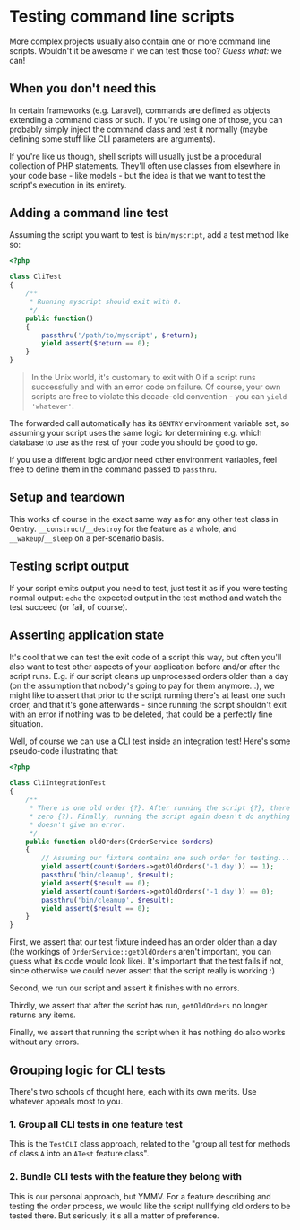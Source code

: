 # Testing command line scripts
More complex projects usually also contain one or more command line scripts.
Wouldn't it be awesome if we can test those too? _Guess what:_ we can!

## When you don't need this
In certain frameworks (e.g. Laravel), commands are defined as objects extending
a command class or such. If you're using one of those, you can probably simply
inject the command class and test it normally (maybe defining some stuff like
CLI parameters are arguments).

If you're like us though, shell scripts will usually just be a procedural
collection of PHP statements. They'll often use classes from elsewhere in your
code base - like models - but the idea is that we want to test the script's
execution in its entirety.

## Adding a command line test
Assuming the script you want to test is `bin/myscript`, add a test method like
so:

```php
<?php

class CliTest
{
    /**
     * Running myscript should exit with 0.
     */
    public function()
    {
        passthru('/path/to/myscript', $return);
        yield assert($return == 0);
    }
}
```

> In the Unix world, it's customary to exit with 0 if a script runs
> successfully and with an error code on failure. Of course, your own scripts
> are free to violate this decade-old convention - you can `yield 'whatever'`.

The forwarded call automatically has its `GENTRY` environment variable set, so
assuming your script uses the same logic for determining e.g. which database to
use as the rest of your code you should be good to go.

If you use a different logic and/or need other environment variables, feel free
to define them in the command passed to `passthru`.

## Setup and teardown
This works of course in the exact same way as for any other test class in
Gentry. `__construct`/`__destroy` for the feature as a whole, and
`__wakeup`/`__sleep` on a per-scenario basis.

## Testing script output
If your script emits output you need to test, just test it as if you were
testing normal output: `echo` the expected output in the test method and watch
the test succeed (or fail, of course).

## Asserting application state
It's cool that we can test the exit code of a script this way, but often you'll
also want to test other aspects of your application before and/or after the
script runs. E.g. if our script cleans up unprocessed orders older than a day
(on the assumption that nobody's going to pay for them anymore...), we might
like to assert that prior to the script running there's at least one such order,
and that it's gone afterwards - since running the script shouldn't exit with an
error if nothing was to be deleted, that could be a perfectly fine situation.

Well, of course we can use a CLI test inside an integration test! Here's some
pseudo-code illustrating that:

```php
<?php

class CliIntegrationTest
{
    /**
     * There is one old order {?}. After running the script {?}, there should be
     * zero {?). Finally, running the script again doesn't do anything but also
     * doesn't give an error.
     */
    public function oldOrders(OrderService $orders)
    {
        // Assuming our fixture contains one such order for testing...
        yield assert(count($orders->getOldOrders('-1 day')) == 1);
        passthru('bin/cleanup', $result);
        yield assert($result == 0);
        yield assert(count($orders->getOldOrders('-1 day')) == 0);
        passthru('bin/cleanup', $result);
        yield assert($result == 0);
    }
}
```

First, we assert that our test fixture indeed has an order older than a day (the
workings of `OrderService::getOldOrders` aren't important, you can guess what
its code would look like). It's important that the test fails if not, since
otherwise we could never assert that the script really is working :)

Second, we run our script and assert it finishes with no errors.

Thirdly, we assert that after the script has run, `getOldOrders` no longer
returns any items.

Finally, we assert that running the script when it has nothing do also works
without any errors.

## Grouping logic for CLI tests
There's two schools of thought here, each with its own merits. Use whatever
appeals most to you.

### 1. Group all CLI tests in one feature test
This is the `TestCLI` class approach, related to the "group all test for methods
of class `A` into an `ATest` feature class".

### 2. Bundle CLI tests with the feature they belong with
This is our personal approach, but YMMV. For a feature describing and testing
the order process, we would like the script nullifying old orders to be tested
there. But seriously, it's all a matter of preference.


